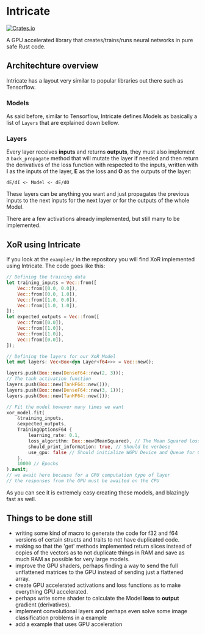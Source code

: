 # Intricate

[![Crates.io](https://img.shields.io/crates/v/intricate.svg?label=intricate)](https://crates.io/crates/intricate)

A GPU accelerated library that creates/trains/runs neural networks in pure safe Rust code.

## Architechture overview

Intricate has a layout very similar to popular libraries out there such as Tensorflow.

### Models

As said before, similar to Tensorflow, Intricate defines Models as basically
a list of `Layers` that are explained down bellow.

### Layers

Every layer receives **inputs** and returns **outputs**, 
they must also implement a `back_propagate` method that 
will mutate the layer if needed and then return the derivatives
of the loss function with respected to the inputs, 
written with **I** as the inputs of the layer, 
**E** as the loss and **O** as the outputs of the layer:

```
dE/dI <- Model <- dE/dO
```

These layers can be anything you want and just propagates the previous inputs
to the next inputs for the next layer or for the outputs of the whole Model.

There are a few activations already implemented, but still many to be implemented.

## XoR using Intricate

If you look at the `examples/` in the repository 
you will find XoR implemented using Intricate. The code goes like this:

```rs
// Defining the training data
let training_inputs = Vec::from([
    Vec::from([0.0, 0.0]),
    Vec::from([0.0, 1.0]),
    Vec::from([1.0, 0.0]),
    Vec::from([1.0, 1.0]),
]);
let expected_outputs = Vec::from([
    Vec::from([0.0]),
    Vec::from([1.0]),
    Vec::from([1.0]),
    Vec::from([0.0]),
]);
```

```rs
// Defining the layers for our XoR Model
let mut layers: Vec<Box<dyn Layer<f64>>> = Vec::new();

layers.push(Box::new(DenseF64::new(2, 3)));
// The tanh activation function
layers.push(Box::new(TanHF64::new()));
layers.push(Box::new(DenseF64::new(3, 1)));
layers.push(Box::new(TanHF64::new()));
```

```rs
// Fit the model however many times we want
xor_model.fit(
    &training_inputs, 
    &expected_outputs, 
    TrainingOptionsF64 {
        learning_rate: 0.1,
        loss_algorithm: Box::new(MeanSquared), // The Mean Squared loss function
        should_print_information: true, // Should be verbose
        use_gpu: false // Should initialize WGPU Device and Queue for GPU layers
    },
    10000 // Epochs
).await;
// we await here because for a GPU computation type of layer
// the responses from the GPU must be awaited on the CPU
```

As you can see it is extremely easy creating these models, and blazingly fast as well.

## Things to be done still
- writing some kind of macro to generate the code for f32 and f64 versions of certain structs and traits to not have duplicated code.
- making so that the 'get' methods implemented return slices instead of copies of the vectors as to not duplicate things in RAM and save as much RAM as possible for very large models.
- improve the GPU shaders, perhaps finding a way to send the full unflattened matrices to the GPU instead of sending just a flattened array.
- create GPU accelerated activations and loss functions as to make everything GPU accelerated.
- perhaps write some shader to calculate the Model **loss** to **output** gradient (derivatives).
- implement convolutional layers and perhaps even solve some image classification problems in a example
- add a example that uses GPU acceleration

